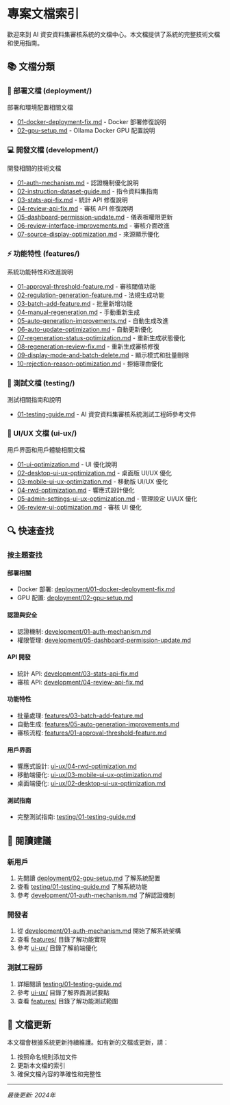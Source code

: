 # 專案文檔索引

歡迎來到 AI 資安資料集審核系統的文檔中心。本文檔提供了系統的完整技術文檔和使用指南。

## 📚 文檔分類

### 🚀 部署文檔 (deployment/)
部署和環境配置相關文檔

- [01-docker-deployment-fix.md](deployment/01-docker-deployment-fix.md) - Docker 部署修復說明
- [02-gpu-setup.md](deployment/02-gpu-setup.md) - Ollama Docker GPU 配置說明

### 💻 開發文檔 (development/)
開發相關的技術文檔

- [01-auth-mechanism.md](development/01-auth-mechanism.md) - 認證機制優化說明
- [02-instruction-dataset-guide.md](development/02-instruction-dataset-guide.md) - 指令資料集指南
- [03-stats-api-fix.md](development/03-stats-api-fix.md) - 統計 API 修復說明
- [04-review-api-fix.md](development/04-review-api-fix.md) - 審核 API 修復說明
- [05-dashboard-permission-update.md](development/05-dashboard-permission-update.md) - 儀表板權限更新
- [06-review-interface-improvements.md](development/06-review-interface-improvements.md) - 審核介面改進
- [07-source-display-optimization.md](development/07-source-display-optimization.md) - 來源顯示優化

### ⚡ 功能特性 (features/)
系統功能特性和改進說明

- [01-approval-threshold-feature.md](features/01-approval-threshold-feature.md) - 審核閾值功能
- [02-regulation-generation-feature.md](features/02-regulation-generation-feature.md) - 法規生成功能
- [03-batch-add-feature.md](features/03-batch-add-feature.md) - 批量新增功能
- [04-manual-regeneration.md](features/04-manual-regeneration.md) - 手動重新生成
- [05-auto-generation-improvements.md](features/05-auto-generation-improvements.md) - 自動生成改進
- [06-auto-update-optimization.md](features/06-auto-update-optimization.md) - 自動更新優化
- [07-regeneration-status-optimization.md](features/07-regeneration-status-optimization.md) - 重新生成狀態優化
- [08-regeneration-review-fix.md](features/08-regeneration-review-fix.md) - 重新生成審核修復
- [09-display-mode-and-batch-delete.md](features/09-display-mode-and-batch-delete.md) - 顯示模式和批量刪除
- [10-rejection-reason-optimization.md](features/10-rejection-reason-optimization.md) - 拒絕理由優化

### 🧪 測試文檔 (testing/)
測試相關指南和說明

- [01-testing-guide.md](testing/01-testing-guide.md) - AI 資安資料集審核系統測試工程師參考文件

### 🎨 UI/UX 文檔 (ui-ux/)
用戶界面和用戶體驗相關文檔

- [01-ui-optimization.md](ui-ux/01-ui-optimization.md) - UI 優化說明
- [02-desktop-ui-ux-optimization.md](ui-ux/02-desktop-ui-ux-optimization.md) - 桌面版 UI/UX 優化
- [03-mobile-ui-ux-optimization.md](ui-ux/03-mobile-ui-ux-optimization.md) - 移動版 UI/UX 優化
- [04-rwd-optimization.md](ui-ux/04-rwd-optimization.md) - 響應式設計優化
- [05-admin-settings-ui-ux-optimization.md](ui-ux/05-admin-settings-ui-ux-optimization.md) - 管理設定 UI/UX 優化
- [06-review-ui-optimization.md](ui-ux/06-review-ui-optimization.md) - 審核 UI 優化

## 🔍 快速查找

### 按主題查找

#### 部署相關
- Docker 部署: [deployment/01-docker-deployment-fix.md](deployment/01-docker-deployment-fix.md)
- GPU 配置: [deployment/02-gpu-setup.md](deployment/02-gpu-setup.md)

#### 認證與安全
- 認證機制: [development/01-auth-mechanism.md](development/01-auth-mechanism.md)
- 權限管理: [development/05-dashboard-permission-update.md](development/05-dashboard-permission-update.md)

#### API 開發
- 統計 API: [development/03-stats-api-fix.md](development/03-stats-api-fix.md)
- 審核 API: [development/04-review-api-fix.md](development/04-review-api-fix.md)

#### 功能特性
- 批量處理: [features/03-batch-add-feature.md](features/03-batch-add-feature.md)
- 自動生成: [features/05-auto-generation-improvements.md](features/05-auto-generation-improvements.md)
- 審核流程: [features/01-approval-threshold-feature.md](features/01-approval-threshold-feature.md)

#### 用戶界面
- 響應式設計: [ui-ux/04-rwd-optimization.md](ui-ux/04-rwd-optimization.md)
- 移動端優化: [ui-ux/03-mobile-ui-ux-optimization.md](ui-ux/03-mobile-ui-ux-optimization.md)
- 桌面端優化: [ui-ux/02-desktop-ui-ux-optimization.md](ui-ux/02-desktop-ui-ux-optimization.md)

#### 測試指南
- 完整測試指南: [testing/01-testing-guide.md](testing/01-testing-guide.md)

## 📖 閱讀建議

### 新用戶
1. 先閱讀 [deployment/02-gpu-setup.md](deployment/02-gpu-setup.md) 了解系統配置
2. 查看 [testing/01-testing-guide.md](testing/01-testing-guide.md) 了解系統功能
3. 參考 [development/01-auth-mechanism.md](development/01-auth-mechanism.md) 了解認證機制

### 開發者
1. 從 [development/01-auth-mechanism.md](development/01-auth-mechanism.md) 開始了解系統架構
2. 查看 [features/](features/) 目錄了解功能實現
3. 參考 [ui-ux/](ui-ux/) 目錄了解前端優化

### 測試工程師
1. 詳細閱讀 [testing/01-testing-guide.md](testing/01-testing-guide.md)
2. 參考 [ui-ux/](ui-ux/) 目錄了解界面測試要點
3. 查看 [features/](features/) 目錄了解功能測試範圍

## 🔄 文檔更新

本文檔會根據系統更新持續維護。如有新的文檔或更新，請：
1. 按照命名規則添加文件
2. 更新本文檔的索引
3. 確保文檔內容的準確性和完整性

---

*最後更新: 2024年* 